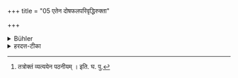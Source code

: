 +++
title = "05 एतेन दोषफलपरिवृद्धिरुक्ता"

+++

<details><summary>Bühler</summary>

5. The increase of the results of sins has been explained hereby.
</details>

<details><summary>हरदत्त-टीका</summary>

## सूत्रम्
एतेन दोषफलपरिवृद्विरुक्ता ॥ ५ ॥  
## टिप्पनी
एतेनैव न्यायेन दुष्कर्मफलपरिवद्धिरप्युक्ता वेदितव्या । [^१]तत्रोहेन पठनीयम्— सर्ववर्णानां स्वधर्माननुष्ठाने परमपरिमितदुःखम् । ततः परिवृत्तौ कर्मफलशेषेण दुष्टां जात्यादिकामद्रव्यान्तामधर्मानुष्ठानमिति प्रतिपद्यते । तच्चक्रवदुभयोर्दुःख एच वर्तते। यथौषधिवनस्पतीनां बीजस्य क्षेत्रकर्मविशेषाभावे फलहानिरेवमिति ॥५॥   

[^१]: तत्रोक्तं व्यत्ययेन पठनीयम् । इति. घ. पु.
</details>
